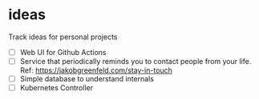 # ideas
Track ideas for personal projects

- [ ] Web UI for Github Actions
- [ ] Service that periodically reminds you to contact people from your life. Ref: https://jakobgreenfeld.com/stay-in-touch
- [ ] Simple database to understand internals
- [ ] Kubernetes Controller
